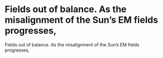 # Fields out of balance. As the misalignment of the Sun’s EM fields progresses,

Fields out of balance. As the misalignment of the Sun’s EM fields progresses,